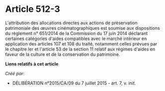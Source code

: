 # Article 512-3

L'attribution des allocations directes aux actions de préservation patrimoniale des œuvres cinématographiques est soumise aux
dispositions du règlement n° 651/2014 de la Commission du 17 juin 2014 déclarant certaines catégories d'aides compatibles
avec le marché intérieur en application des articles 107 et 108 du traité, notamment celles prévues par le chapitre Ier et
l'article 53 de la section 11 relatif aux régimes d'aides en faveur de la culture et de la conservation du patrimoine.

**Liens relatifs à cet article**

_Créé par_:

  - DÉLIBÉRATION n°2015/CA/09 du 7 juillet 2015 - art. 7, v. init.
